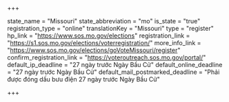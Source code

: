 +++

state_name = "Missouri"
state_abbreviation = "mo"
is_state = "true"
registration_type = "online"
translationKey = "Missouri"
type = "register"
hp_link = "https://www.sos.mo.gov/elections"
registration_link = "https://s1.sos.mo.gov/elections/voterregistration/"
more_info_link = "https://www.sos.mo.gov/elections/goVoteMissouri/register"
confirm_registration_link = "https://voteroutreach.sos.mo.gov/portal/"
default_ip_deadline = "27 ngày trước Ngày Bầu Cử"
default_online_deadline = "27 ngày trước Ngày Bầu Cử"
default_mail_postmarked_deadline = "Phải được đóng dấu bưu điện 27 ngày trước Ngày Bầu Cử"

+++